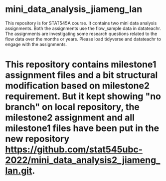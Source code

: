 # mini_data_analysis_jiameng_lan
This repository is for STAT545A course. It contains two mini data analysis assignments. 
Both the assignments use the flow_sample data in datateachr. The assignments are investigating some research questions related to the flow data over the months or years.
Please load tidyverse and datateachr to engage with the assignments.
# This repository contains milestone1 assignment files and a bit structural modification based on milestone2 requirement. But it kept showing "no branch" on local repository, the milestone2 assignment and all milestone1 files have been put in the new repository https://github.com/stat545ubc-2022/mini_data_analysis2_jiameng_lan.git.
